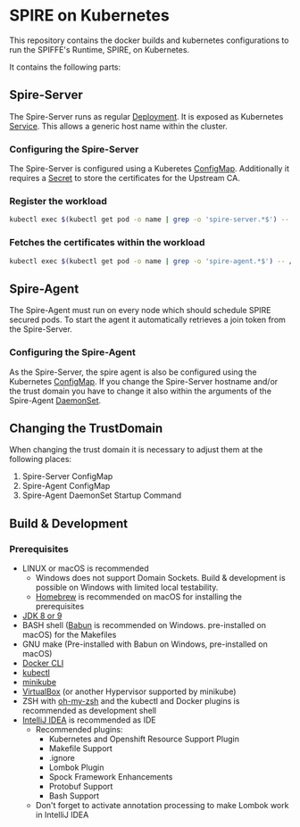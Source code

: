 # SPIRE on Kubernetes

This repository contains the docker builds and kubernetes configurations to run the SPIFFE's Runtime, SPIRE, on Kubernetes.

It contains the following parts:

## Spire-Server
The Spire-Server runs as regular [Deployment](spire-server/k8s/deployment.yaml).
It is exposed as Kubernetes [Service](spire-server/k8s/service.yaml).
This allows a generic host name within the cluster. 

### Configuring the Spire-Server
The Spire-Server is configured using a Kuberetes [ConfigMap](spire-server/k8s/configmap.yaml).
Additionally it requires a [Secret](spire-server/k8s/secrets.yaml) to store the certificates for the Upstream CA.

### Register the workload
```bash
kubectl exec $(kubectl get pod -o name | grep -o 'spire-server.*$') -- /opt/spire/spire-server register -parentID spiffe://salm.qaware.de/k8s/node/minikube -spiffeID spiffe://salm.qaware.de/host/workload -selector k8s:ns:default
```

### Fetches the certificates within the workload 
```bash
kubectl exec $(kubectl get pod -o name | grep -o 'spire-agent.*$') -- /opt/spire/spire-agent api fetch -socketPath /spire/socket/agent.sock -write /root
```


## Spire-Agent
The Spire-Agent must run on every node which should schedule SPIRE secured pods.
To start the agent it automatically retrieves a join token from the Spire-Server.

### Configuring the Spire-Agent
As the Spire-Server, the spire agent is also be configured using the Kubernetes [ConfigMap](spire-agent/k8s/configmap.yaml).
If you change the Spire-Server hostname and/or the trust domain you have to change it also within the arguments of the Spire-Agent [DaemonSet](spire-agent/k8s/daemonSet.yaml).

## Changing the TrustDomain
When changing the trust domain it is necessary to adjust them at the following places:

 1. Spire-Server ConfigMap
 2. Spire-Agent ConfigMap
 3. Spire-Agent DaemonSet Startup Command
 
 
## Build & Development

### Prerequisites
- LINUX or macOS is recommended
    - Windows does not support Domain Sockets. Build & development is possible on Windows with limited local testability.
    - [Homebrew](https://brew.sh/) is recommended on macOS for installing the prerequisites
- [JDK 8 or 9](http://www.oracle.com/technetwork/java/javase/downloads/index.html)
- BASH shell ([Babun](https://babun.github.io/) is recommended on Windows. pre-installed on macOS) for the Makefiles
- GNU make (Pre-installed with Babun on Windows, pre-installed on macOS)
- [Docker CLI](https://docs.docker.com/docker-cloud/installing-cli/)
- [kubectl](https://kubernetes.io/docs/tasks/tools/install-kubectl/)
- [minikube](https://kubernetes.io/docs/tasks/tools/install-minikube/)
- [VirtualBox](https://www.virtualbox.org/) (or another Hypervisor supported by minikube)
- ZSH with [oh-my-zsh](https://github.com/robbyrussell/oh-my-zsh) and the kubectl and Docker plugins is recommended as development shell
- [IntelliJ IDEA](https://www.jetbrains.com/idea/) is recommended as IDE    
    - Recommended plugins:
        - Kubernetes and Openshift Resource Support Plugin
        - Makefile Support
        - .ignore
        - Lombok Plugin
        - Spock Framework Enhancements
        - Protobuf Support
        - Bash Support
    - Don't forget to activate annotation processing to make Lombok work in IntelliJ IDEA

